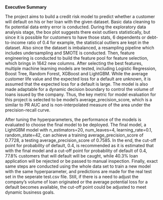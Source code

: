 **Executive Summary**

The project aims to build a credit risk model to predict whether a customer will default on his or her loan with the given dataset. Basic data cleaning to fix potential data entry error is conducted. During the exploratory data analysis stage, the box plot suggests there exist outliers statistically, but since it is possible for customers to have those stats, 6 dependents or debt-to-income ratio of 0.4 for example, the statistical outliers are kept in the dataset. Also since the dataset is imbalanced, a resampling pipeline which includes undersampling and SMOTE is conducted. Then, feature engineering is conducted to build the feature pool for feature selection, which brings in 1642 new columns. After selecting the best features, multiple machine learning models are tested, including Logistic Regression, Boost Tree, Random Forest, XGBoost and LightGBM. While the average customer life value and the expected loss for a default are unknown, it is assumed that the expected loss for a default is large. The model is also made adaptable for a dynamic decision boundary to control the volume of loans issued by the company. Thus, the key metric for model evaluation for this project is selected to be model’s average_precision_score, which is a similar to PR AUC and is non-interpolated measure of the area under the precision-recall curve.


After tuning the hyperparameters, the performance of the models is evaluated to choose the final model to be deployed. The final model, a LightGBM model with n_estimators=20, num_leaves=4, learning_rate=0.1, random_state=42, can achieve a training average_precision_score of 0.7728, a testing average_precision_score of 0.7585. In the end, the cut-off point for probability of default, 0.4, is recommended as it is estimated that with the final model and a cut-off point for probability of default of 0.4, 77.8% customers that will default will be caught, while 40.3% loan application will be rejected or be passed to manual inspection. Finally, exact same steps are conducted using the whole data set to train a new model with the same hyperparameter, and predictions are made for the real test set in the seperate test.csv file. Still, if there is a need to adjust the company’s volume of loan originated or the average potential loss for a default becomes available, the cut-off point could be adjusted to meet dynamic business goals.
